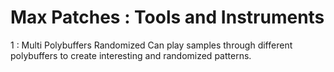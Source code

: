 # Max Patches : Tools and Instruments

1 : Multi Polybuffers Randomized
Can play samples through different polybuffers to create interesting and randomized patterns.

